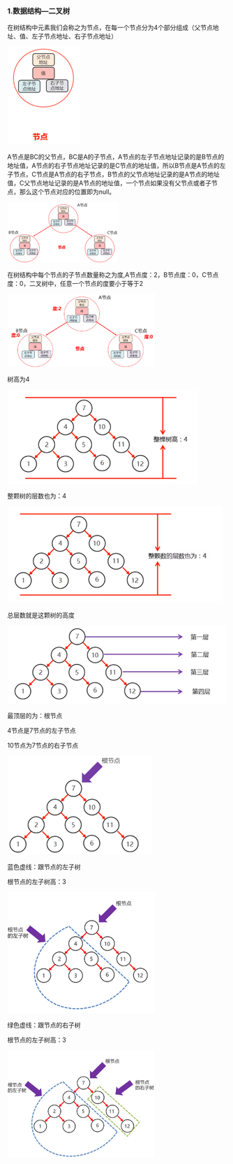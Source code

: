 



### 1.数据结构—二叉树

​	在树结构中元素我们会称之为节点，在每一个节点分为4个部分组成（父节点地址、值、左子节点地址、右子节点地址）

<img src="img/182-1.png" alt="182-1" style="zoom: 50%;" />

​    A节点是BC的父节点，BC是A的子节点，A节点的左子节点地址记录的是B节点的地址值，A节点的右子节点地址记录的是C节点的地址值，所以B节点是A节点的左子节点，C节点是A节点的右子节点，B节点的父节点地址记录的是A节点的地址值，C父节点地址记录的是A节点的地址值，一个节点如果没有父节点或者子节点，那么这个节点对应的位置即为null。

<img src="img/182-2.png" alt="182-2" style="zoom: 25%;" />

在树结构中每个节点的子节点数量称之为度,A节点度：2，B节点度：0，C节点度：0，二叉树中，任意一个节点的度要小于等于2

<img src="img/182-3.png" alt="182-3" style="zoom:33%;" />

树高为4

<img src="img/182-4.png" style="zoom: 67%;" />

整颗树的层数也为：4

<img src="img/182-5.png" style="zoom: 67%;" />

总层数就是这颗树的高度

<img src="img/182-6.png" alt="182-6" style="zoom:67%;" />

最顶层的为：根节点

4节点是7节点的左子节点

10节点为7节点的右子节点

<img src="img/182-7.png" alt="182-7" style="zoom: 67%;" />

蓝色虚线：跟节点的左子树

根节点的左子树高：3

<img src="img/182-8.png" style="zoom: 33%;" />

绿色虚线：跟节点的右子树

根节点的左子树高：3

<img src="img/182-9.png" alt="182-9" style="zoom:33%;" />